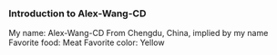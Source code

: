 ### Introduction to Alex-Wang-CD
My name: Alex-Wang-CD
From Chengdu, China, implied by my name
Favorite food: Meat
Favorite color: Yellow
